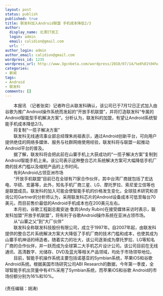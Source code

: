 ```yaml
---
layout: post
status: publish
published: true
title: 联发科加入Android联盟 手机成本降低2/3
author:
  display_name: 北漂IT民工
  login: admin
  email: calidion@gmail.com
  url: ''
author_login: admin
author_email: calidion@gmail.com
wordpress_id: 1235
wordpress_url: http://www.3gcnbeta.com/wordpress/2010/07/14/%e8%81%94%e5%8f%91%e7%a7%91%e5%8a%a0%e5%85%a5android%e8%81%94%e7%9b%9f-%e6%89%8b%e6%9c%ba%e6%88%90%e6%9c%ac%e9%99%8d%e4%bd%8e23/
categories:
- 新闻
tags:
- Android
- 联发科
comments: []
---
```

<p>　　本报讯 （记者张奕）记者昨日从联发科确认，该公司已于7月12日正式加入由谷歌为推广Android操作系统而发起的&ldquo;开放手机联盟&rdquo;，并将打造联发科&ldquo;专属的 Android智能型手机解决方案&rdquo;。分析认为，联发科的加盟，有望让Android系统智能手机成本降低2/3。<br />
　　将复制&ldquo;一揽子解决方案&rdquo;<br />
　　联发科无线通讯事业部总经理朱尚祖表示，通过Android创新平台，可向用户提供绝佳的网络多媒体、服务与社群网络使用经验，联发科将与联盟一起推动Android平台的普及。<br />
　　据了解，联发科将会把此前在山寨手机上大获成功的&ldquo;一揽子解决方案&rdquo;复制到Android智能手机上来。该公司表示这种整合芯片系统解决方案可大幅降低手机厂商的技术门槛以及缩短产品的上市时间。<br />
　　有利Android占领亚洲市场<br />
　　&ldquo;开放手机联盟&rdquo;目前已在全球有71家合作伙伴，其中台湾厂商就包括了宏达电、华硕、宏碁等，此外，知名手机厂商三星、LG、摩托罗拉、索尼爱立信等也是联盟成员。联发科的加入可能会使智能手机的价格发生变化，全球技术研究和咨询公司Gartner的分析师认为，采用联发科芯片的Android设备成本可低至每台70美元，而目前售价最低的Android手机成本也在200美元左右。<br />
　　本月初，谷歌工程副总裁安迪&middot;鲁宾(Andy Rubin)在接受媒体采访时表示，联发科加盟&ldquo;开放手机联盟&rdquo;，将有利于谷歌Android操作系统在亚洲占领市场。<br />
　　从&ldquo;山寨之父&rdquo;到&ldquo;大厂伙伴&rdquo;<br />
　　联发科全称联发科技股份有限公司，成立于1997年。自2007年起，由联发科提供的整合芯片系统解决方案大大降低了手机厂商的技术门槛和成本，也使其成为山寨手机神话的缔造者。随着实力的壮大，该公司逐渐成为摩托罗拉、LG等知名厂商的合作伙伴，并一跃而成为全球第二大手机芯片设计公司。该公司目前在无线通讯、高清数字、光储存、DVD及蓝光等相关产品领域，均处于市场领导地位。<br />
　　目前，智能手机操作系统主要包括诺基亚的Symbian系统，苹果iOS和谷歌 Android系统。根据美国市场研究公司ABI Research的数据，今年第一季度，全球智能手机出货量中有41%采用了Symbian系统，而苹果iOS和谷歌 Android的市场份额分别为16%和10%。<br />
　　<br />
(责任编辑：胡涛)</p>
